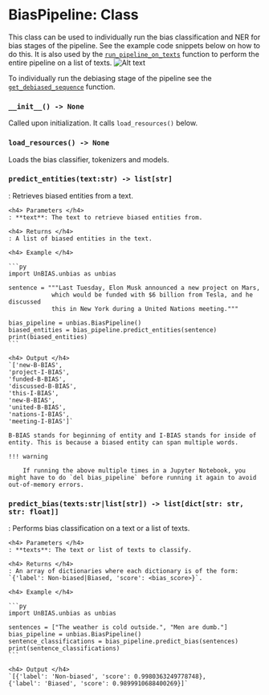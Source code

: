 # BiasPipeline: Class

This class can be used to individually run the bias classification and NER for bias stages of the pipeline. See the example code snippets below on how to do this. It is also used by the [`run_pipeline_on_texts`](core_functions.md) function to perform the entire pipeline on a list of texts. 
![Alt text](./images/fig_1.)


To individually run the debiasing stage of the pipeline see the [`get_debiased_sequence`](core_functions.md) function.


### `__init__() -> None`
Called upon initialization. It calls `load_resources()` below.

### `load_resources() -> None`
Loads the bias classifier, tokenizers and models.

### `predict_entities(text:str) -> list[str]`
: Retrieves biased entities from a text. 

    <h4> Parameters </h4>
    : **text**: The text to retrieve biased entities from.

    <h4> Returns </h4>
    : A list of biased entities in the text.

    <h4> Example </h4>

    ```py
    import UnBIAS.unbias as unbias

    sentence = """Last Tuesday, Elon Musk announced a new project on Mars, 
                which would be funded with $6 billion from Tesla, and he discussed  
                this in New York during a United Nations meeting."""

    bias_pipeline = unbias.BiasPipeline()
    biased_entities = bias_pipeline.predict_entities(sentence)
    print(biased_entities)
    ```

    <h4> Output </h4>
    `['new-B-BIAS',
    'project-I-BIAS',
    'funded-B-BIAS',
    'discussed-B-BIAS',
    'this-I-BIAS',
    'new-B-BIAS',
    'united-B-BIAS',
    'nations-I-BIAS',
    'meeting-I-BIAS']`

    B-BIAS stands for beginning of entity and I-BIAS stands for inside of entity. This is because a biased entity can span multiple words.

    !!! warning

        If running the above multiple times in a Jupyter Notebook, you might have to do `del bias_pipeline` before running it again to avoid out-of-memory errors.

### `predict_bias(texts:str|list[str]) -> list[dict[str: str, str: float]]`
: Performs bias classification on a text or a list of texts. 

    <h4> Parameters </h4>
    : **texts**: The text or list of texts to classify.

    <h4> Returns </h4>
    : An array of dictionaries where each dictionary is of the form: 
    `{'label': Non-biased|Biased, 'score': <bias_score>}`. 

    <h4> Example </h4>

    ```py
    import UnBIAS.unbias as unbias

    sentences = ["The weather is cold outside.", "Men are dumb."]
    bias_pipeline = unbias.BiasPipeline()
    sentence_classifications = bias_pipeline.predict_bias(sentences)
    print(sentence_classifications)
    ```

    <h4> Output </h4>
    `[{'label': 'Non-biased', 'score': 0.9980363249778748},
    {'label': 'Biased', 'score': 0.9899910688400269}]`

   



